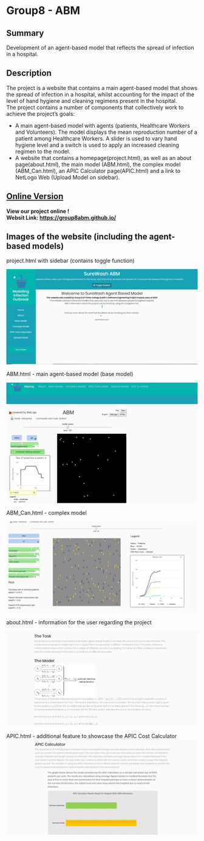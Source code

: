 # Group8 - ABM

## Summary 

Development of an agent-based model that reflects the spread of infection in a hospital.

## Description

The project is a website that contains a main agent-based model that shows the spread of infection in a hospital, whilst accounting for the impact of the level of hand hygiene and cleaning regimens present in the hospital. <br>
The project contains a number of components that collectively work to achieve the project’s goals: <br>
*	A main agent-based model with agents (patients, Healthcare Workers and Volunteers). The model displays the mean reproduction number of a patient among Healthcare Workers. A slider is used to vary hand hygiene level and a switch is used to apply an increased cleaning regimen to the model.<br>
*	A website that contains a homepage(project.html), as well as an about page(about.html), the main model (ABM.html), the complex model (ABM_Can.html), an APIC Calculator page(APIC.html) and a link to NetLogo Web (Upload Model on sidebar). 

## [Online Version](https://group8abm.github.io/)
**View our project online !  
Websit Link: https://group8abm.github.io/**

## Images of the website (including the agent-based models)

project.html with sidebar (contains toggle function)

![Image of homepage](https://github.com/imgo7/Group8-ABM/blob/web-and-ABM/image/project.jpg)

ABM.html - main agent-based model (base model)

![Image of main agent-based model](https://github.com/imgo7/Group8-ABM/blob/web-and-ABM/image/ABM.jpg)

ABM_Can.html - complex model

![Image of complex agent-based model](https://github.com/imgo7/Group8-ABM/blob/web-and-ABM/image/ABM_Can.jpg)

about.html - information for the user regarding the project 

![Image of about.html](https://github.com/imgo7/Group8-ABM/blob/web-and-ABM/image/about.jpg)

APIC.html - additional feature to showcase the APIC Cost Calculator
![Image of APIC.html](https://github.com/imgo7/Group8-ABM/blob/web-and-ABM/image/APIC.jpg)







